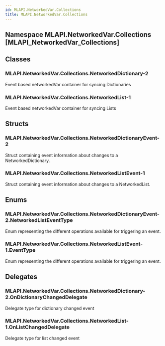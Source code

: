 ```yaml
---  
id: MLAPI.NetworkedVar.Collections  
title: MLAPI.NetworkedVar.Collections  
---
```


## Namespace MLAPI.NetworkedVar.Collections [MLAPI_NetworkedVar_Collections]

<div class="markdown level0 summary" markdown="1">

</div>

<div class="markdown level0 conceptual" markdown="1">

</div>

<div class="markdown level0 remarks" markdown="1">

</div>

## Classes

### MLAPI.NetworkedVar.Collections.NetworkedDictionary-2

<div class="section" markdown="1">

Event based networkedVar container for syncing Dictionaries

</div>

### MLAPI.NetworkedVar.Collections.NetworkedList-1

<div class="section" markdown="1">

Event based networkedVar container for syncing Lists

</div>

## Structs

### MLAPI.NetworkedVar.Collections.NetworkedDictionaryEvent-2

<div class="section" markdown="1">

Struct containing event information about changes to a
NetworkedDictionary.

</div>

### MLAPI.NetworkedVar.Collections.NetworkedListEvent-1

<div class="section" markdown="1">

Struct containing event information about changes to a NetworkedList.

</div>

## Enums

### MLAPI.NetworkedVar.Collections.NetworkedDictionaryEvent-2.NetworkedListEventType

<div class="section" markdown="1">

Enum representing the different operations available for triggering an
event.

</div>

### MLAPI.NetworkedVar.Collections.NetworkedListEvent-1.EventType

<div class="section" markdown="1">

Enum representing the different operations available for triggering an
event.

</div>

## Delegates

### MLAPI.NetworkedVar.Collections.NetworkedDictionary-2.OnDictionaryChangedDelegate

<div class="section" markdown="1">

Delegate type for dictionary changed event

</div>

### MLAPI.NetworkedVar.Collections.NetworkedList-1.OnListChangedDelegate

<div class="section" markdown="1">

Delegate type for list changed event

</div>
